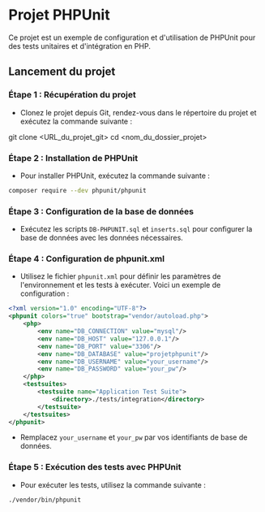 # Projet PHPUnit

Ce projet est un exemple de configuration et d'utilisation de PHPUnit pour des tests unitaires et d'intégration en PHP.

## Lancement du projet


### Étape 1 : Récupération du projet

- Clonez le projet depuis Git, rendez-vous dans le répertoire du projet et exécutez la commande suivante :

git clone <URL_du_projet_git>
cd <nom_du_dossier_projet>


### Étape 2 : Installation de PHPUnit

- Pour installer PHPUnit, exécutez la commande suivante :

```bash
composer require --dev phpunit/phpunit
```



### Étape 3 : Configuration de la base de données

- Exécutez les scripts `DB-PHPUNIT.sql` et `inserts.sql` pour configurer la base de données avec les données nécessaires.


### Étape 4 : Configuration de phpunit.xml

- Utilisez le fichier `phpunit.xml` pour définir les paramètres de l'environnement et les tests à exécuter. Voici un exemple de configuration :

```xml
<?xml version="1.0" encoding="UTF-8"?>
<phpunit colors="true" bootstrap="vendor/autoload.php">
    <php>
        <env name="DB_CONNECTION" value="mysql"/>
        <env name="DB_HOST" value="127.0.0.1"/>
        <env name="DB_PORT" value="3306"/>
        <env name="DB_DATABASE" value="projetphpunit"/>
        <env name="DB_USERNAME" value="your_username"/>
        <env name="DB_PASSWORD" value="your_pw"/>
    </php>
    <testsuites>
        <testsuite name="Application Test Suite">
            <directory>./tests/integration</directory>
        </testsuite>
    </testsuites>
</phpunit>
```

- Remplacez `your_username` et `your_pw` par vos identifiants de base de données.

### Étape 5 : Exécution des tests avec PHPUnit

- Pour exécuter les tests, utilisez la commande suivante :

```bash
./vendor/bin/phpunit
```

